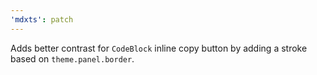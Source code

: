 ```yaml
---
'mdxts': patch
---
```


Adds better contrast for `CodeBlock` inline copy button by adding a stroke based on `theme.panel.border`.

